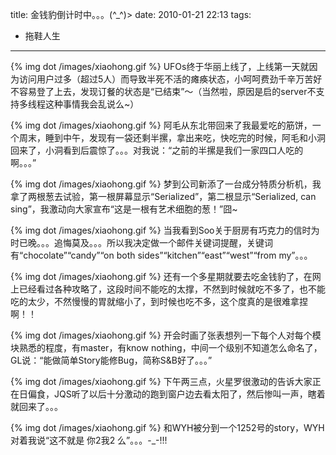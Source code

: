 title: 金钱豹倒计时中。。。\(^_^)>
date: 2010-01-21 22:13
tags: 
- 拖鞋人生
---

{% img dot /images/xiaohong.gif %} UFOs终于华丽上线了，上线第一天就因为访问用户过多（超过5人）而导致半死不活的瘫痪状态，小呵呵费劲千辛万苦好不容易登了上去，发现订餐的状态是“已结束”～（当然啦，原因是启的server不支持多线程这种事情我会乱说么~）

{% img dot /images/xiaohong.gif %} 阿毛从东北带回来了我最爱吃的筋饼，一个周末，睡到中午，发现有一袋还剩半摞，拿出来吃，快吃完的时候，阿毛和小洞回来了，小洞看到后震惊了。。。对我说：“之前的半摞是我们一家四口人吃的啊。。。”

{% img dot /images/xiaohong.gif %} 梦到公司新添了一台成分特质分析机，我拿了两根葱去试验，第一根屏幕显示“Serialized”，第二根显示“Serialized, can sing”，我激动向大家宣布“这是一根有艺术细胞的葱！”囧~

{% img dot /images/xiaohong.gif %} 当我看到Soo关于厨房有巧克力的信时为时已晚。。。追悔莫及。。。所以我决定做一个邮件关键词提醒，关键词有“chocolate”“candy”“on both sides”“kitchen”“east”“west”“from my”。。。

{% img dot /images/xiaohong.gif %} 还有一个多星期就要去吃金钱豹了，在网上已经看过各种攻略了，这段时间不能吃的太撑，不然到时候就吃不多了，也不能吃的太少，不然慢慢的胃就缩小了，到时候也吃不多，这个度真的是很难拿捏啊！！

{% img dot /images/xiaohong.gif %} 开会时画了张表想列一下每个人对每个模块熟悉的程度，有master，有know nothing，中间一个级别不知道怎么命名了，GL说：“能做简单Story能修Bug，简称S&B好了。。。”

{% img dot /images/xiaohong.gif %} 下午两三点，火星罗很激动的告诉大家正在日偏食，JQS听了以后十分激动的跑到窗户边去看太阳了，然后惨叫一声，瞎着就回来了。。。

{% img dot /images/xiaohong.gif %} 和WYH被分到一个1252号的story，WYH对着我说“这不就是 你2我2 么”。。。-_-!!!